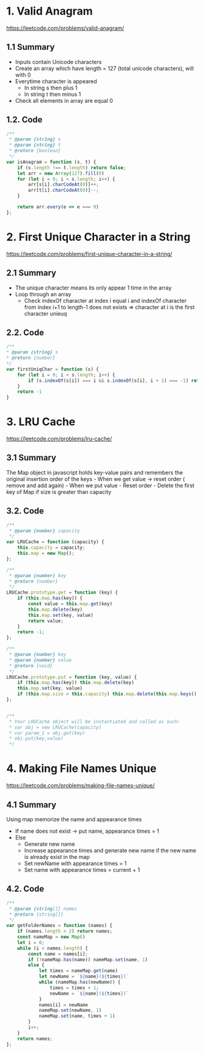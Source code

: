 # 1. Valid Anagram

https://leetcode.com/problems/valid-anagram/

## 1.1 Summary

- Inputs contain Unicode characters
- Create an array which have length = 127 (total unicode characters), will with 0
- Everytime character is appeared
  - In string s then plus 1
  - In string t then minus 1
- Check all elements in array are equal 0

## 1.2. Code

```js
/**
 * @param {string} s
 * @param {string} t
 * @return {boolean}
 */
var isAnagram = function (s, t) {
    if (s.length !== t.length) return false;
    let arr = new Array(127).fill(0)
    for (let i = 0; i < s.length; i++) {
        arr[s[i].charCodeAt(0)]++;
        arr[t[i].charCodeAt(0)]--;
    }

    return arr.every(e => e === 0)
};

```

# 2. First Unique Character in a String

https://leetcode.com/problems/first-unique-character-in-a-string/

## 2.1 Summary

- The unique character means its only appear 1 time in the array
- Loop through an array
  - Check indexOf character at index i equal i and indexOf character from index i+1 to length-1 does not exists => character at i is the first character unieuq

## 2.2. Code

```js
/**
* @param {string} s
* @return {number}
*/
var firstUniqChar = function (s) {
    for (let i = 0; i < s.length; i++) {
        if (s.indexOf(s[i]) === i && s.indexOf(s[i], i + 1) === -1) return i
    }
    return -1
}
```


# 3. LRU Cache

https://leetcode.com/problems/lru-cache/

## 3.1 Summary

The Map object in javascript holds key-value pairs and remembers the original insertion order of the keys
    - When we get value -> reset order ( remove and add again)
    - When we put value
      - Reset order
      - Delete the first key of Map if size is greater than capacity


## 3.2. Code

```js
/**
 * @param {number} capacity
 */
var LRUCache = function (capacity) {
    this.capacity = capacity;
    this.map = new Map();
};

/** 
 * @param {number} key
 * @return {number}
 */
LRUCache.prototype.get = function (key) {
    if (this.map.has(key)) {
        const value = this.map.get(key)
        this.map.delete(key)
        this.map.set(key, value)
        return value;
    }
    return -1;
};

/** 
 * @param {number} key 
 * @param {number} value
 * @return {void}
 */
LRUCache.prototype.put = function (key, value) {
    if (this.map.has(key)) this.map.delete(key)
    this.map.set(key, value)
    if (this.map.size > this.capacity) this.map.delete(this.map.keys().next().value)
};


/** 
 * Your LRUCache object will be instantiated and called as such:
 * var obj = new LRUCache(capacity)
 * var param_1 = obj.get(key)
 * obj.put(key,value)
 */
```


# 4. Making File Names Unique

https://leetcode.com/problems/making-file-names-unique/

## 4.1 Summary

Using map memorize the name and appearance times
- If name does not exist -> put name, appearance times = 1
- Else 
  - Generate new name
  - Increase appearance times and generate new name if the new name is already exist in the map
  - Set newName with appearance times = 1
  - Set name with appearance times = current + 1

## 4.2. Code

```js
/**
 * @param {string[]} names
 * @return {string[]}
 */
var getFolderNames = function (names) {
    if (names.length < 2) return names;
    const nameMap = new Map()
    let i = 0;
    while (i < names.length) {
        const name = names[i];
        if (!nameMap.has(name)) nameMap.set(name, 1)
        else {
            let times = nameMap.get(name)
            let newName = `${name}(${times})`
            while (nameMap.has(newName)) {
                times = times + 1;
                newName = `${name}(${times})`
            }
            names[i] = newName
            nameMap.set(newName, 1)
            nameMap.set(name, times + 1)
        }
        i++;
    }
    return names;
};
```